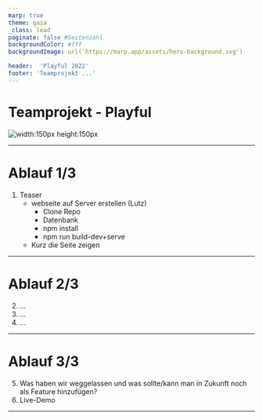 ```yaml
---
marp: true
theme: gaia
_class: lead
paginate: false #Seitenzahl
backgroundColor: #fff
backgroundImage: url('https://marp.app/assets/hero-background.svg')

header:  'Playful 2022'
footer: 'Teamprojekt ...'
---
```


# Teamprojekt - Playful
![width:150px height:150px](./playful_grey_v2.3Zeichenfl%C3%A4che%201.png)



---

# Ablauf 1/3

1. Teaser
   - webseite auf Server erstellen (Lutz)
     - Clone Repo
     - Datenbank
     - npm install
     - npm run build-dev+serve
   - Kurz die Seite zeigen

---

# Ablauf 2/3

2. ...
3. ...
4. ...

---

# Ablauf 3/3

5. Was haben wir weggelassen und was sollte/kann man in Zukunft noch als Feature hinzufügen?
6. Live-Demo

---
